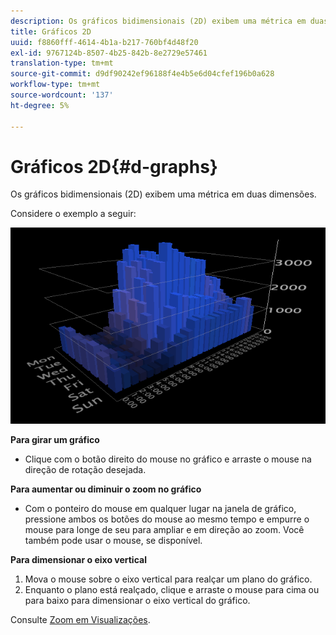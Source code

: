 ```yaml
---
description: Os gráficos bidimensionais (2D) exibem uma métrica em duas dimensões.
title: Gráficos 2D
uuid: f8860fff-4614-4b1a-b217-760bf4d48f20
exl-id: 9767124b-8507-4b25-842b-8e2729e57461
translation-type: tm+mt
source-git-commit: d9df90242ef96188f4e4b5e6d04cfef196b0a628
workflow-type: tm+mt
source-wordcount: '137'
ht-degree: 5%

---
```


# Gráficos 2D{#d-graphs}

Os gráficos bidimensionais (2D) exibem uma métrica em duas dimensões.

Considere o exemplo a seguir:

![](assets/vis_2DGraph.png)

**Para girar um gráfico**

* Clique com o botão direito do mouse no gráfico e arraste o mouse na direção de rotação desejada.

**Para aumentar ou diminuir o zoom no gráfico**

* Com o ponteiro do mouse em qualquer lugar na janela de gráfico, pressione ambos os botões do mouse ao mesmo tempo e empurre o mouse para longe de seu para ampliar e em direção ao zoom. Você também pode usar o mouse, se disponível.

**Para dimensionar o eixo vertical**

1. Mova o mouse sobre o eixo vertical para realçar um plano do gráfico.
1. Enquanto o plano está realçado, clique e arraste o mouse para cima ou para baixo para dimensionar o eixo vertical do gráfico.

Consulte [Zoom em Visualizações](../../../../home/c-get-started/c-vis/c-zoom-vis.md#concept-7e33670bb5344f78a316f1a84cc20530).
